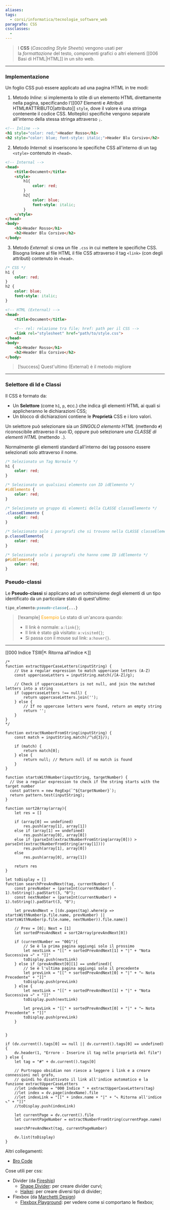 ```yaml
---
aliases: 
tags:
  - corsi/informatica/tecnologie_software_web
paragrafo: CSS
cssclasses:
  - 
---
```

> I **CSS** (*Cascading Style Sheets*) vengono usati per la *formattazione* del testo, componenti grafici o altri elementi [[006 Basi di HTML|HTML]] in un sito web.

---
### Implementazione
Un foglio CSS può essere applicato ad una pagina HTML in tre modi:
1. Metodo *Inline*: si implementa lo stile di un elemento HTML direttamente nella pagina, specificando l'[[007 Elementi e Attributi HTML#ATTRIBUTO|attributo]] `style`, dove il valore è una stringa contenente il codice CSS. Molteplici specifiche vengono separate all'interno della stessa stringa attraverso `;`.
```HTML
<!-- Inline -->
<h1 style="color: red;">Header Rosso</h1>
<h2 style="color: blue; font-style: italic;">Header Blu Corsivo</h2>
```

2. Metodo *Internal*: si inseriscono le specifiche CSS all'interno di un tag `<style>` contenuto in `<head>`.
```HTML
<!-- Internal -->
<head>
	<title>Document</title>
	<style>
		h1{
			color: red;
		}
		h2{
			color: blue;
			font-style: italic;
		}
	</style>
</head>
<body>
	<h1>Header Rosso</h1>
	<h2>Header Blu Corsivo</h2>
</body>
```

3. Metodo *External*: si crea un file `.css` in cui mettere le specifiche CSS. Bisogna linkare al file HTML il file CSS attraverso il tag `<link>` (con degli attributi) contenuto in `<head>`.

```CSS
/* CSS */
h1 {
	color: red;
}
h2 {
	color: blue;
	font-style: italic;
}
```

```HTML
<!-- HTML (External) -->
<head>
	<title>Document</title>
	
	<!-- rel: relazione tra file; href: path per il CSS -->
	<link rel="stylesheet" href="path/to/style.css">
</head>
<body>
	<h1>Header Rosso</h1>
	<h2>Header Blu Corsivo</h2>
</body>
```

> [!success] Quest'ultimo (External) è il metodo migliore

---
### Selettore di Id e Classi
Il CSS è formato da:
- Un **Selettore** (come `h1`, `p`, ecc.) che indica gli elementi HTML ai quali si applicheranno le dichiarazioni CSS;
- Un blocco di dichiarazioni contiene le **Proprietà** CSS e i loro valori.

Un selettore può selezionare sia *un SINGOLO elemento HTML* (mettendo `#`) riconoscibile attraverso il suo ID, oppure può selezionare *una CLASSE di elementi HTML* (mettendo `.`).

Normalmente gli elementi standard all'interno dei tag possono essere selezionati solo attraverso il nome.

```CSS
/* Selezionato un Tag Normale */
h1 {
	color: red;
}

/* Selezionato un qualsiasi elemento con ID idElemento */
#idElemento {
	color: red;
}

/* Selezionato un gruppo di elementi della CLASSE classeElemento */
.classeElemento {
	color: red;
}

/* Selezionato solo i paragrafi che si trovano nella CLASSE classeElemento */
p.classeElemento{
	color: red;
}

/* Selezionato solo i paragrafi che hanno come ID idElemento */
p#idElemento{
	color: red;
}
```

### Pseudo-classi
Le **Pseudo-classi** si applicano ad un sottoinsieme degli elementi di un tipo identificato da un particolare stato di quest'ultimo:
```CSS
tipo_elemento:pseudo-classe{...}
```

> [!example] <font color="orange">Esempio</font>
> Lo stato di un'ancora quando:
> - Il link è normale: `a:link{}`;
> - Il link è stato già visitato: `a:visited{}`;
> - Si passa con il mouse sul link: `a:hover{}`.

___
[[000 Indice TSW|↖ Ritorna all'indice ↖]]

```dataviewjs
/*
function extractUpperCaseLetters(inputString) {
	// Use a regular expression to match uppercase letters (A-Z)
	const uppercaseLetters = inputString.match(/[A-Z]/g);
	
	// Check if uppercaseLetters is not null, and join the matched letters into a string
	if (uppercaseLetters !== null) {
		return uppercaseLetters.join('');
	} else {
	    // If no uppercase letters were found, return an empty string
	    return '';
	}
}
*/

function extractNumberFromString(inputString) {
	const match = inputString.match(/^\d{3}/);
	
	if (match) {
		return match[0];
	} else {
		return null; // Return null if no match is found
	}
}

function startsWithNumber(inputString, targetNumber) {
  // Use a regular expression to check if the string starts with the target number
  const pattern = new RegExp(`^${targetNumber}`);
  return pattern.test(inputString);
}

function sort2Array(array){
	let res = []
	
	if (array[0] == undefined)
		res.push(array[1], array[1])
	else if (array[1] == undefined)
		res.push(array[0], array[0])
	else if (parseInt(extractNumberFromString(array[0])) > parseInt(extractNumberFromString(array[1])))
		res.push(array[1], array[0])
	else
		res.push(array[0], array[1])
	
	return res
}

let toDisplay = []
function searchPrevAndNext(tag, currentNumber) {
	const prevNumber = (parseInt(currentNumber) - 1).toString().padStart(3, "0");
	const nextNumber = (parseInt(currentNumber) + 1).toString().padStart(3, "0");
	
	let prevAndNext = [(dv.pages(tag).where(p => startsWithNumber(p.file.name, prevNumber) || startsWithNumber(p.file.name, nextNumber)).file.name)]
	
	// Prev = [0]; Next = [1]
	let sortedPrevAndNext = sort2Array(prevAndNext[0])
	
	if (currentNumber == "001"){ 
		// Se è la prima pagina aggiungi solo il prossimo
		let nextLink = "[[" + sortedPrevAndNext[1] + "|" + "Nota Successiva →" + "]]"
		toDisplay.push(nextLink)
	} else if (prevAndNext[0][1] == undefined){
		// Se è l'ultima pagina aggiungi solo il precedente
		let prevLink = "[[" + sortedPrevAndNext[0] + "|" + "← Nota Precedente" + "]]"
		toDisplay.push(prevLink)
	} else {
		let nextLink = "[[" + sortedPrevAndNext[1] + "|" + "Nota Successiva →" + "]]"
		toDisplay.push(nextLink)
		
		let prevLink = "[[" + sortedPrevAndNext[0] + "|" + "← Nota Precedente" + "]]"
		toDisplay.push(prevLink)
	}
	
	
}

if (dv.current().tags[0] == null || dv.current().tags[0] == undefined){
	dv.header(1, "Errore - Inserire il tag nelle proprietà del file")
} else {
	let tag = "#" + dv.current().tags[0]

	// Purtroppo obsidian non riesce a leggere i link e a creare connessioni nel grafo,
	// quindi ho disattivato il link all'indice automatico e la funzione extractUpperCaseLetters
	//let indexName = "000 Indice " + extractUpperCaseLetters(tag)
	//let index = dv.page(indexName).file
	//let indexLink = "[[" + index.name + "|" + "↖ Ritorna all'indice ↖" + "]]"
	//toDisplay.push(indexLink)
	
	let currentPage = dv.current().file
	let currentPageNumber = extractNumberFromString(currentPage.name)
	
	searchPrevAndNext(tag, currentPageNumber)
	
	dv.list(toDisplay)
}
```

Altri collegamenti: 
- [Bro Code](https://youtu.be/wRNinF7YQqQ)

Cose utili per css:
- Divider (da [Fireship](https://www.youtube.com/watch?v=lPJVi797Uy0))
	- [Shape Divider](https://www.shapedivider.app/): per creare divider curvi;
	- [Haikei](https://haikei.app/): per creare diversi tipi di divider;
- Flexbox (da [Marchetti Design](https://www.youtube.com/watch?v=SGwH2NdVyZE))
	- [Flexbox Playground](https://codepen.io/ndangelo/pen/BaamRam): per vedere come si comportano le flexbox;